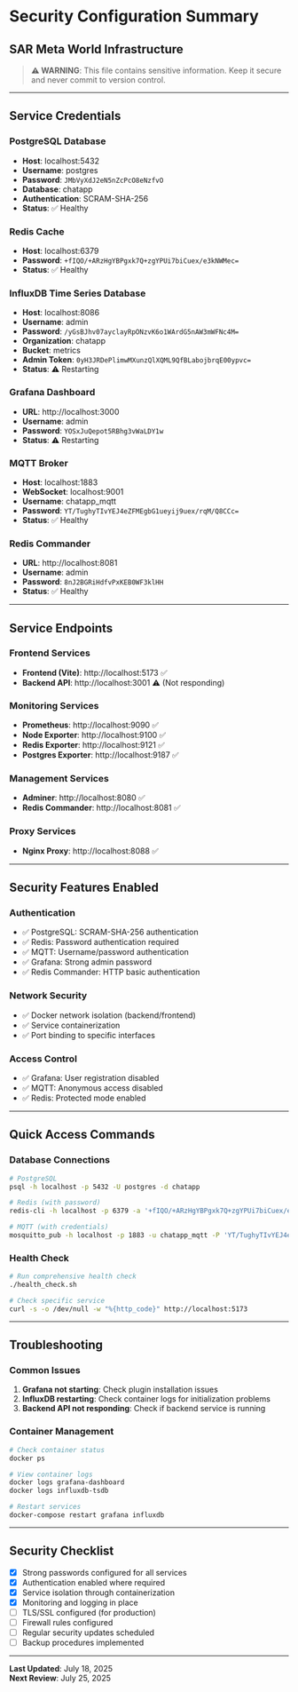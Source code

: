 # Security Configuration Summary
## SAR Meta World Infrastructure

> **⚠️ WARNING**: This file contains sensitive information. Keep it secure and never commit to version control.

---

## Service Credentials

### **PostgreSQL Database**
- **Host**: localhost:5432
- **Username**: postgres
- **Password**: `JMbVyXdJ2eN5nZcPcO8eNzfvO`
- **Database**: chatapp
- **Authentication**: SCRAM-SHA-256
- **Status**: ✅ Healthy

### **Redis Cache**
- **Host**: localhost:6379
- **Password**: `+fIQO/+ARzHgYBPgxk7Q+zgYPUi7biCuex/e3kNWMec=`
- **Status**: ✅ Healthy

### **InfluxDB Time Series Database**
- **Host**: localhost:8086
- **Username**: admin
- **Password**: `/yGsBJhv07ayclayRpONzvK6o1WArdG5nAW3mWFNc4M=`
- **Organization**: chatapp
- **Bucket**: metrics
- **Admin Token**: `0yH3JRDePlimwMXunzQlXQML9QfBLabojbrqE00ypvc=`
- **Status**: ⚠️ Restarting

### **Grafana Dashboard**
- **URL**: http://localhost:3000
- **Username**: admin
- **Password**: `YOSxJuQepot5RBhg3vWaLDY1w`
- **Status**: ⚠️ Restarting

### **MQTT Broker**
- **Host**: localhost:1883
- **WebSocket**: localhost:9001
- **Username**: chatapp_mqtt
- **Password**: `YT/TughyTIvYEJ4eZFMEgbG1ueyij9uex/rqM/Q8CCc=`
- **Status**: ✅ Healthy

### **Redis Commander**
- **URL**: http://localhost:8081
- **Username**: admin
- **Password**: `8nJ2BGRiHdfvPxKEB0WF3klHH`
- **Status**: ✅ Healthy

---

## Service Endpoints

### **Frontend Services**
- **Frontend (Vite)**: http://localhost:5173 ✅
- **Backend API**: http://localhost:3001 ⚠️ (Not responding)

### **Monitoring Services**
- **Prometheus**: http://localhost:9090 ✅
- **Node Exporter**: http://localhost:9100 ✅
- **Redis Exporter**: http://localhost:9121 ✅
- **Postgres Exporter**: http://localhost:9187 ✅

### **Management Services**
- **Adminer**: http://localhost:8080 ✅
- **Redis Commander**: http://localhost:8081 ✅

### **Proxy Services**
- **Nginx Proxy**: http://localhost:8088 ✅

---

## Security Features Enabled

### **Authentication**
- ✅ PostgreSQL: SCRAM-SHA-256 authentication
- ✅ Redis: Password authentication required
- ✅ MQTT: Username/password authentication
- ✅ Grafana: Strong admin password
- ✅ Redis Commander: HTTP basic authentication

### **Network Security**
- ✅ Docker network isolation (backend/frontend)
- ✅ Service containerization
- ✅ Port binding to specific interfaces

### **Access Control**
- ✅ Grafana: User registration disabled
- ✅ MQTT: Anonymous access disabled
- ✅ Redis: Protected mode enabled

---

## Quick Access Commands

### **Database Connections**
```bash
# PostgreSQL
psql -h localhost -p 5432 -U postgres -d chatapp

# Redis (with password)
redis-cli -h localhost -p 6379 -a '+fIQO/+ARzHgYBPgxk7Q+zgYPUi7biCuex/e3kNWMec='

# MQTT (with credentials)
mosquitto_pub -h localhost -p 1883 -u chatapp_mqtt -P 'YT/TughyTIvYEJ4eZFMEgbG1ueyij9uex/rqM/Q8CCc=' -t test -m "Hello"
```

### **Health Check**
```bash
# Run comprehensive health check
./health_check.sh

# Check specific service
curl -s -o /dev/null -w "%{http_code}" http://localhost:5173
```

---

## Troubleshooting

### **Common Issues**
1. **Grafana not starting**: Check plugin installation issues
2. **InfluxDB restarting**: Check container logs for initialization problems
3. **Backend API not responding**: Check if backend service is running

### **Container Management**
```bash
# Check container status
docker ps

# View container logs
docker logs grafana-dashboard
docker logs influxdb-tsdb

# Restart services
docker-compose restart grafana influxdb
```

---

## Security Checklist

- [x] Strong passwords configured for all services
- [x] Authentication enabled where required
- [x] Service isolation through containerization
- [x] Monitoring and logging in place
- [ ] TLS/SSL configured (for production)
- [ ] Firewall rules configured
- [ ] Regular security updates scheduled
- [ ] Backup procedures implemented

---

**Last Updated**: July 18, 2025  
**Next Review**: July 25, 2025
